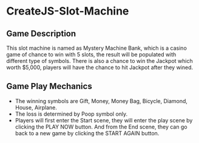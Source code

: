 # CreateJS-Slot-Machine

## Game Description
This slot machine is named as Mystery Machine Bank, which is a casino game of chance to win with 5 slots, the result will be populated with different type of symbols. There is also a chance to win the Jackpot which worth $5,000, players will have the chance to hit Jackpot after they wined.

## Game Play Mechanics
- The winning symbols are Gift, Money, Money Bag, Bicycle, Diamond, House, Airplane.
- The loss is determined by Poop symbol only.
- Players will first enter the Start scene, they will enter the play scene by clicking the PLAY NOW button. And from the End scene, they can go back to a new game by clicking the START AGAIN button.
